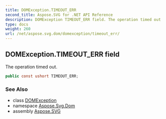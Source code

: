 ```yaml
---
title: DOMException.TIMEOUT_ERR
second_title: Aspose.SVG for .NET API Reference
description: DOMException TIMEOUT_ERR field. The operation timed out
type: docs
weight: 260
url: /net/aspose.svg.dom/domexception/timeout_err/
---
```

## DOMException.TIMEOUT_ERR field

The operation timed out.

```csharp
public const ushort TIMEOUT_ERR;
```

### See Also

* class [DOMException](../)
* namespace [Aspose.Svg.Dom](../../../aspose.svg.dom/)
* assembly [Aspose.SVG](../../../)
